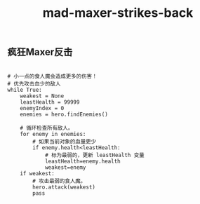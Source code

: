 ﻿---
layout: default
title: mad-maxer-strikes-back
---
## 疯狂Maxer反击
```

# 小一点的食人魔会造成更多的伤害！
# 优先攻击血少的敌人
while True:
    weakest = None
    leastHealth = 99999
    enemyIndex = 0
    enemies = hero.findEnemies()
    
    # 循环检查所有敌人。
    for enemy in enemies:
        # 如果当前对象的血量更少
        if enemy.health<leastHealth:
            # 标为最弱的，更新 leastHealth 变量
            leastHealth=enemy.health
            weakest=enemy
    if weakest:
        # 攻击最弱的食人魔。
        hero.attack(weakest)
        pass

```
